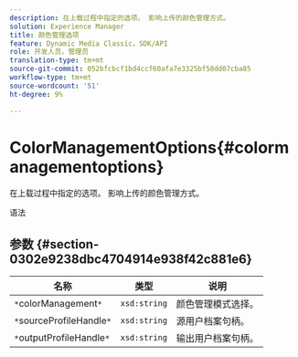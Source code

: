 ```yaml
---
description: 在上载过程中指定的选项。 影响上传的颜色管理方式。
solution: Experience Manager
title: 颜色管理选项
feature: Dynamic Media Classic，SDK/API
role: 开发人员，管理员
translation-type: tm+mt
source-git-commit: 052bfcbcf1bd4ccf60afa7e3325bf58dd07cba85
workflow-type: tm+mt
source-wordcount: '51'
ht-degree: 9%

---
```



# ColorManagementOptions{#colormanagementoptions}

在上载过程中指定的选项。 影响上传的颜色管理方式。

语法

## 参数 {#section-0302e9238dbc4704914e938f42c881e6}

| 名称 | 类型 | 说明 |
|---|---|---|
| `*`colorManagement`*` | `xsd:string` | 颜色管理模式选择。 |
| `*`sourceProfileHandle`*` | `xsd:string` | 源用户档案句柄。 |
| `*`outputProfileHandle`*` | `xsd:string` | 输出用户档案句柄。 |

